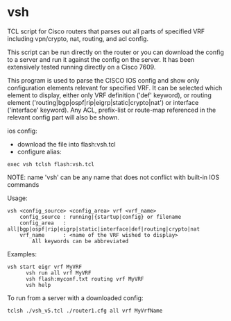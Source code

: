 # vsh
TCL script for Cisco routers that parses out all parts of specified VRF including vpn/crypto, nat, routing, and acl config.

This script can be run directly on the router or you can download the config to a server and run it against the config on the server. It has been extensively tested running directly on a Cisco 7609. 

This program is used to parse the CISCO IOS config and show only configuration elements relevant for specified VRF. It can be selected which element to display, either only VRF definition ('def' keyword), or routing element ('routing|bgp|ospf|rip|eigrp|static|crypto|nat') or interface ('interface' keyword). Any ACL, prefix-list or route-map referenced in the relevant config part will also be shown.

ios config:

   * download the file into flash:vsh.tcl
   * configure alias:
   
   	exec vsh tclsh flash:vsh.tcl
	
NOTE: name 'vsh' can be any name that does not conflict with built-in IOS commands

Usage: 
	
	vsh <config_source> <config_area> vrf <vrf_name>
   		config_source : running|{startup|config} or filename
   		config_area   : all|bgp|ospf|rip|eigrp|static|interface|def|routing|crypto|nat
   		vrf_name      : <name of the VRF wished to display>
      		All keywords can be abbreviated

Examples:

	vsh start eigr vrf MyVRF
          vsh run all vrf MyVRF
          vsh flash:myconf.txt routing vrf MyVRF
          vsh help


To run from a server with a downloaded config:

	tclsh ./vsh_v5.tcl ./router1.cfg all vrf MyVrfName


